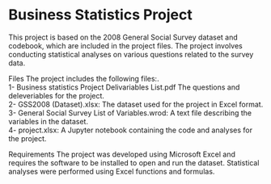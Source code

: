 # Business Statistics Project
This project is based on the 2008 General Social Survey dataset and codebook, which are included in the project files. 
The project involves conducting statistical analyses on various questions related to the survey data.


Files
The project includes the following files:. <br>
1- Business statistics Project Delivariables List.pdf  The questions and deleveriables for the project. <br>
2- GSS2008 (Dataset).xlsx: The dataset used for the project in Excel format. <br>
3- General Social Survey List of Variables.wrod: A text file describing the variables in the dataset. <br>
4- project.xlsx: A Jupyter notebook containing the code and analyses for the project. <br>


Requirements
The project was developed using Microsoft Excel and requires the software to be installed to open and run the dataset.
Statistical analyses were performed using Excel functions and formulas.
